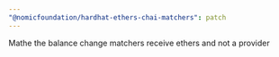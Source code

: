 ```yaml
---
"@nomicfoundation/hardhat-ethers-chai-matchers": patch
---
```


Mathe the balance change matchers receive ethers and not a provider
